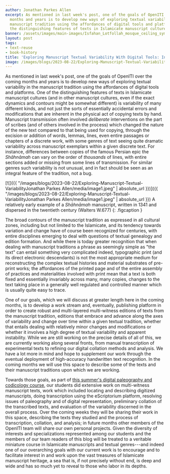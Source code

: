```yaml
---
author: Jonathan Parkes Allen
excerpt: As mentioned in last week's post, one of the goals of OpenITI over the coming
  months and years is to develop new ways of exploring textual variability in the
  manuscript tradition using the affordances of digital tools and platforms. One of
  the distinguishing features of texts in Islamicate manuscript cultures...
banner: /assets/images/main-images/Isfahan_Lotfollah_mosque_ceiling_symmetric_narrow_border.png
layout: post
tags:
- text-reuse
- book-history
title: 'Exploring Manuscript Textual Variability With Digital Tools: Introduction'
image: /images/blogs/2023-08-22/Exploring-Manuscript-Textual-VariabilityJonathan Parkes Allen/media/image1.jpeg
---
```

As mentioned in last week's post, one of the goals of OpenITI over the coming months and years is to develop new ways of exploring textual variability in the manuscript tradition using the affordances of digital tools and platforms. One of the distinguishing features of texts in Islamicate manuscript cultures (and in other manuscript cultures, even if the exact dynamics and contours might be somewhat different) is variability of many different kinds, and not just the sorts of essentially accidental errors and modifications that are inherent in the physical act of copying texts by hand. Manuscript transmission often involved *deliberate* interventions on the part of scribes (and of others involved in the process) which changed the nature of the new text compared to that being used for copying, through the excision or addition of words, lemmas, lines, even entire passages or chapters of a discrete work, with some genres of text seeing quite dramatic variability across manuscript exemplars within a given discrete text. For instance, differences between copies of the famous Persian epic the *Shāhnāmah* can vary on the order of *thousands* of lines, with entire sections added or missing from some lines of transmission. For similar genres such variability is not unusual, and in fact should be seen as an integral feature of the tradition, not a bug.

[![]({{ "/images/blogs/2023-08-22/Exploring-Manuscript-Textual-VariabilityJonathan Parkes Allen/media/image1.jpeg" | absolute_url }})]({{ "/images/blogs/2023-08-22/Exploring-Manuscript-Textual-VariabilityJonathan Parkes Allen/media/image1.jpeg" | absolute_url }})
A relatively early example of a *Shāhnāmah* manuscript, written in 1341 and dispersed in the twentieth century (Walters W.677)
{: .figcaption }

The broad contours of the manuscript tradition as expressed in all cultural zones, including but not limited to the Islamicate, and its tendency towards variation and change have of course been recognized for centuries, with entire disciplines emerging to deal with questions of textual genealogy and edition formation. And while there is today greater recognition that when dealing with manuscript traditions a phrase as seemingly simple as "the text" can entail something very complicated indeed, typographic print (and its direct electronic descendants) is not the most appropriate medium for reconstructing the complex textual histories and material substrates of pre-print works; the affordances of the printed page and of the entire assembly of practices and materialities involved with print mean that a text is both fixed and essentially invariably across many, many copies, changes to the text taking place in a generally well regulated and controlled manner which is usually quite easy to trace.

One of our goals, which we will discuss at greater length here in the coming months, is to develop a work stream and, eventually, publishing platform in order to create robust and multi-layered multi-witness editions of texts from the manuscript tradition, editions that embrace and advance along the axes of variability and change over time within a given textual tradition, whether that entails dealing with relatively minor changes and modifications or whether it involves a high degree of textual variability and apparent instability. While we are still working on the precise details of all of this, we are currently working along several fronts, from manual transcription of experimental texts to refining our digital collation methods and analysis. We have a lot more in mind and hope to supplement our work through the eventual deployment of high-accuracy handwritten text recognition. In the coming months we will use this space to describe some of the texts and their manuscript traditions upon which we are working.

Towards those goals, as part of [this summer's digital paleography and codicology course](http://openiti.org/2023/02/22/Islamicate-Paleography.html), our students did extensive work on multi-witness manuscript texts, work which included locating and describing digitized manuscripts, doing transcription using the eScriptorium platform, resolving issues of paleography and of digital representation, preliminary collation of the transcribed texts, and evaluation of the variability discerned in the overall process. Over the coming weeks they will be sharing their work in this space, describing the texts they studied and the process of transcription, collation, and analysis; in future months other members of the OpenITI team will share our own personal projects. Given the diversity of interests and specializations represented among our students and the members of our team readers of this blog will be treated to a veritable miniature course in Islamicate manuscripts and textual genres---and indeed one of our overarching goals with our current work is to encourage and to facilitate interest in and work upon the vast treasures of Islamicate manuscript heritage, a sea that is, if not precisely without end, is deep and wide and has so much yet to reveal to those who labor in its depths.
